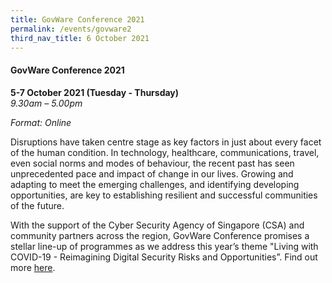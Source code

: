 ```yaml
---
title: GovWare Conference 2021
permalink: /events/govware2
third_nav_title: 6 October 2021
---
```


#### **GovWare Conference 2021**

**5-7 October 2021 (Tuesday - Thursday)**  
*9.30am – 5.00pm*

*Format: Online*

Disruptions have taken centre stage as key factors in just about every facet of the human condition. In technology, healthcare, communications, travel, even social norms and modes of behaviour, the recent past has seen unprecedented pace and impact of change in our lives. Growing and adapting to meet the emerging challenges, and identifying developing opportunities, are key to establishing resilient and successful communities of the future.

With the support of the Cyber Security Agency of Singapore (CSA) and community partners across the region, GovWare Conference promises a stellar line-up of programmes as we address this year’s theme "Living with COVID-19 - Reimagining Digital Security Risks and Opportunities”. Find out more <a href="https://www.govware.sg/govware-2021/about-govware" target="_blank">here</a>.